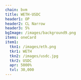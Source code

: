 ```yaml
---
chain: bvm
title: WETH-USDC
header1: OP
header2: CL Narrow
header3: 5%
bgImage: /images/background9.png
items: oneCard
item1:
  tkn1: /images/eth.png
  tkr1: WETH
  tkn2: /images/usdc.jpg
  tkr2: USDC
  apr: 5000%
  tvl: 30,000
---
```

